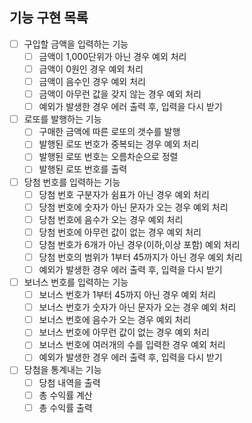 ## 기능 구현 목록
- [ ] 구입할 금액을 입력하는 기능
  - [ ] 금액이 1,000단위가 아닌 경우 예외 처리
  - [ ] 금액이 0원인 경우 예외 처리
  - [ ] 금액이 음수인 경우 예외 처리
  - [ ] 금액이 아무런 값을 갖지 않는 경우 예외 처리
  - [ ] 예외가 발생한 경우 에러 출력 후, 입력을 다시 받기
        
- [ ] 로또를 발행하는 기능
  - [ ] 구매한 금액에 따른 로또의 갯수를 발행
  - [ ] 발행된 로또 번호가 중복되는 경우 예외 처리
  - [ ] 발행된 로또 번호는 오름차순으로 정렬
  - [ ] 발행된 로또 번호를 출력
        
- [ ] 당첨 번호를 입력하는 기능
  - [ ] 당첨 번호 구분자가 쉼표가 아닌 경우 예외 처리
  - [ ] 당첨 번호에 숫자가 아닌 문자가 오는 경우 예외 처리
  - [ ] 당첨 번호에 음수가 오는 경우 예외 처리
  - [ ] 당첨 번호에 아무런 값이 없는 경우 예외 처리
  - [ ] 당첨 번호가 6개가 아닌 경우(이하,이상 포함) 예외 처리
  - [ ] 당첨 번호의 범위가 1부터 45까지가 아닌 경우 예외 처리
  - [ ] 예외가 발생한 경우 에러 출력 후, 입력을 다시 받기
        
- [ ] 보너스 번호를 입력하는 기능
  - [ ] 보너스 번호가 1부터 45까지 아닌 경우 예외 처리
  - [ ] 보너스 번호가 숫자가 아닌 문자가 오는 경우 예외 처리
  - [ ] 보너스 번호에 음수가 오는 경우 예외 처리
  - [ ] 보너스 번호에 아무런 값이 없는 경우 예외 처리
  - [ ] 보너스 번호에 여러개의 수를 입력한 경우 예외 처리
  - [ ] 예외가 발생한 경우 에러 출력 후, 입력을 다시 받기
        
- [ ] 당첨을 통계내는 기능
  - [ ] 당첨 내역을 출력
  - [ ] 총 수익률 계산
  - [ ] 총 수익률 출력
